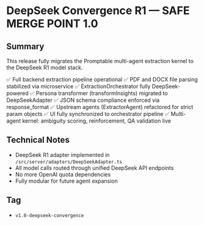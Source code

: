 # DeepSeek Convergence R1 — SAFE MERGE POINT 1.0

## Summary

This release fully migrates the Promptable multi-agent extraction kernel to the DeepSeek R1 model stack.

✅ Full backend extraction pipeline operational
✅ PDF and DOCX file parsing stabilized via microservice
✅ ExtractionOrchestrator fully DeepSeek-powered
✅ Persona transformer (transformInsights) migrated to DeepSeekAdapter
✅ JSON schema compliance enforced via response_format
✅ Upstream agents (ExtractorAgent) refactored for strict param objects
✅ UI fully synchronized to orchestrator pipeline
✅ Multi-agent kernel: ambiguity scoring, reinforcement, QA validation live

## Technical Notes

- DeepSeek R1 adapter implemented in `/src/server/adapters/DeepSeekAdapter.ts`
- All model calls routed through unified DeepSeek API endpoints
- No more OpenAI quota dependencies
- Fully modular for future agent expansion

## Tag

- `v1.0-deepseek-convergence`
